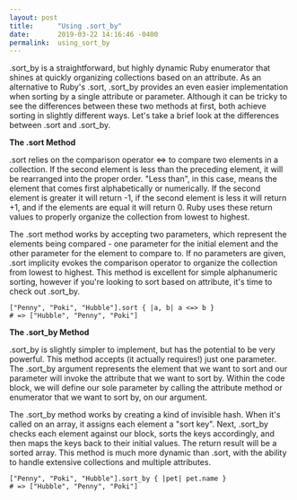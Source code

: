 ```yaml
---
layout: post
title:      "Using .sort_by"
date:       2019-03-22 14:16:46 -0400
permalink:  using_sort_by
---
```



.sort_by is a straightforward, but highly dynamic Ruby enumerator that shines at quickly organizing collections based on an attribute. As an alternative to Ruby's .sort, .sort_by provides an even easier implementation when sorting by a single attribute or parameter. Although it can be tricky to see the differences between these two methods at first, both achieve sorting in slightly different ways. Let's take a brief look at the differences between .sort and .sort_by.


**The .sort Method**

.sort relies on the comparison operator <=> to compare two elements in a collection.  If the second element is less than the preceding element, it will be rearranged into the proper order. "Less than", in this case, means the element that comes first alphabetically or numerically. If the second element is greater it will return -1, if the second element is less it will return +1, and if the elements are equal it will return 0. Ruby uses these return values to properly organize the collection from lowest to highest. 

The .sort method works by accepting two parameters, which represent the elements being compared - one parameter for the initial element and the other parameter for the element to compare to. If no parameters are given, .sort implicity evokes the comparison operator to organize the collection from lowest to highest. This method is excellent for simple alphanumeric sorting, however if you're looking to sort based on attribute, it's time to check out .sort_by.

```
["Penny", "Poki", "Hubble"].sort { |a, b| a <=> b } 
# => ["Hubble", "Penny", "Poki"]
```


**The .sort_by Method**

.sort_by is slightly simpler to implement, but has the potential to be very powerful. This method accepts (it actually requires!) just one parameter. The .sort_by argument represents the element that we want to sort and our parameter will invoke the attribute that we want to sort by. Within the code block, we will define our sole parameter by calling the attribute method or enumerator that we want to sort by, on our argument.

The .sort_by method works by creating a kind of invisible hash. When it's called on an array, it assigns each element a "sort key". Next, .sort_by checks each element against our block, sorts the keys accordingly, and then maps the keys back to their initial values. The return result will be a sorted array. This method is much more dynamic than .sort, with the ability to handle extensive collections and multiple attributes. 

```
["Penny", "Poki", "Hubble"].sort_by { |pet| pet.name } 
# => ["Hubble", "Penny", "Poki"]
```
